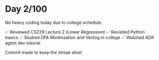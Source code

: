 # Day 2/100

No heavy coding today due to college schedule.

✅ Reviewed CS229 Lecture 2 (Linear Regression)
✅ Revisited Python basics
✅ Studied DFA Minimization and Verilog in college
✅ Watched ADK agent dev tutorial

Commit made to keep the streak alive!
